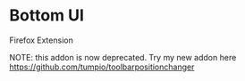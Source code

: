 Bottom UI
========

Firefox Extension

NOTE: this addon is now deprecated. Try my new addon here https://github.com/tumpio/toolbarpositionchanger
